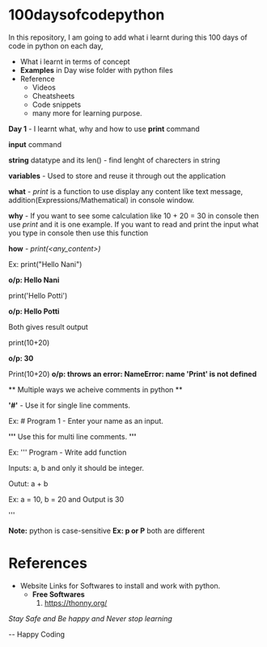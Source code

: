 # 100daysofcodepython

In this repository, I am going to add what i learnt during this 100 days of code in python on each day, 
- What i learnt in terms of concept
- **Examples** in Day wise folder with python files
- Reference 
  - Videos
  - Cheatsheets
  - Code snippets
  - many  more for learning purpose.
  
**Day 1** - I learnt what, why and how to use 
  **print** command

  **input** command

  **string** datatype and its len() - find lenght of charecters in string

  **variables** - Used to store and reuse it through out the application
  
**what** - *print* is a function to use display any content like text message, addition(Expressions/Mathematical) in console window.

**why** - If you want to see some calculation like 10 + 20 = 30 in console then use *print* and it is one example. If you want to read and print the input what you type in console then use this function

**how** - *print(<any_content>)*

Ex: 
print("Hello Nani")

**o/p: Hello Nani**

print('Hello Potti')

**o/p: Hello Potti**

Both gives result output

print(10+20) 

**o/p: 30**

Print(10+20)
**o/p: throws an error: NameError: name 'Print' is not defined**

** Multiple ways we acheive comments in python **

**'#'** - Use it for single line comments.

Ex: # Program 1 - Enter your name as an input.

**'''**
 Use this for multi line comments.
**'''**

Ex:
'''
Program - Write add function 

Inputs: a, b and only it should be integer.

Outut: a + b 

Ex: a = 10, b = 20 and Output is 30

'''

**Note:** python is case-sensitive **Ex: p or P** both are different

# References
  - Website Links for Softwares to install and work with python.
    - **Free Softwares**
      1. https://thonny.org/


*Stay Safe and Be happy and Never stop learning*

-- Happy Coding